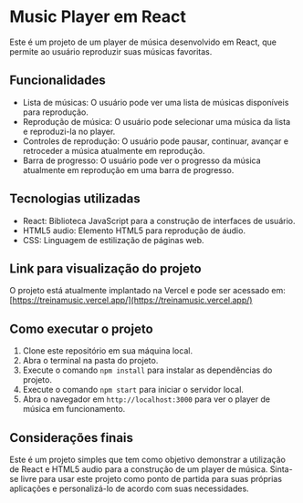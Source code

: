 # Music Player em React

Este é um projeto de um player de música desenvolvido em React, que permite ao usuário reproduzir suas músicas favoritas.

## Funcionalidades

-   Lista de músicas: O usuário pode ver uma lista de músicas disponíveis para reprodução.
-   Reprodução de música: O usuário pode selecionar uma música da lista e reproduzi-la no player.
-   Controles de reprodução: O usuário pode pausar, continuar, avançar e retroceder a música atualmente em reprodução.
-   Barra de progresso: O usuário pode ver o progresso da música atualmente em reprodução em uma barra de progresso.

## Tecnologias utilizadas

-   React: Biblioteca JavaScript para a construção de interfaces de usuário.
-   HTML5 audio: Elemento HTML5 para reprodução de áudio.
-   CSS: Linguagem de estilização de páginas web.


## Link para visualização do projeto

O projeto está atualmente implantado na Vercel e pode ser acessado em: [https://treinamusic.vercel.app/](https://treinamusic.vercel.app/)

## Como executar o projeto

1.  Clone este repositório em sua máquina local.
2.  Abra o terminal na pasta do projeto.
3.  Execute o comando `npm install` para instalar as dependências do projeto.
4.  Execute o comando `npm start` para iniciar o servidor local.
5.  Abra o navegador em `http://localhost:3000` para ver o player de música em funcionamento.


## Considerações finais

Este é um projeto simples que tem como objetivo demonstrar a utilização de React e HTML5 audio para a construção de um player de música. Sinta-se livre para usar este projeto como ponto de partida para suas próprias aplicações e personalizá-lo de acordo com suas necessidades.